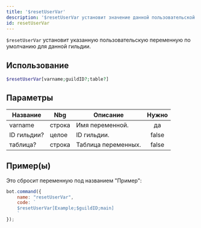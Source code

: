 ```yaml
---
title: '$resetUserVar'
description: '$resetUserVar установит значение данной пользовательской переменной по умолчанию для данной гильдии.'
id: resetUserVar
---
```


`$resetUserVar` установит указанную пользовательскую переменную по умолчанию для данной гильдии.

## Использование

```php
$resetUserVar[varname;guildID?;table?]
```

## Параметры

| Название    | Nbg    | Описание            | Нужно |
| ----------- | ------ | ------------------- |:-----:|
| varname     | строка | Имя переменной.     |  да   |
| ID гильдии? | целое  | ID гильдии.         | false |
| таблица?    | строка | Таблица переменных. | false |

## Пример(ы)

Это сбросит переменную под названием "Пример":

```javascript
bot.command({
    name: "resetUserVar",
    code: `
    $resetUserVar[Example;$guildID;main]
    `
});
```